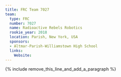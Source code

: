 ```yaml
---
title: FRC Team 7027
team:
  type: FRC
  number: 7027
  name: Radioactive Rebels Robotics
  rookie_year: 2018
  location: Parish, New York, USA
  sponsors:
  - Altmar-Parish-Williamstown High School
  links:
    Website:
---
```


{% include remove_this_line_and_add_a_paragraph %}